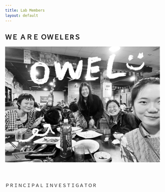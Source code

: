 ```yaml
---
title: Lab Members
layout: default
---
```


## ＷＥ  ＡＲＥ   ＯＷＥLＥRＳ

![owel_photo](owel_photo.JPG)

<br/><br/>
 
 
 ＰＲＩＮＣＩＰＡＬ  ＩＮＶＥＳＴＩＧＡＴＯＲ
 
